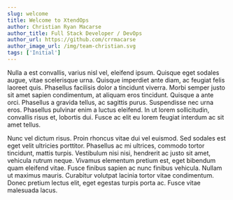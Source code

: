 ```yaml
---
slug: welcome 
title: Welcome to XtendOps
author: Christian Ryan Macarse
author_title: Full Stack Developer / DevOps
author_url: https://github.com/crrmacarse
author_image_url: /img/team-christian.svg
tags: ['Initial']
---
```


Nulla a est convallis, varius nisl vel, eleifend ipsum. Quisque eget sodales augue, vitae scelerisque urna. Quisque imperdiet ante diam, ac feugiat felis laoreet quis. Phasellus facilisis dolor a tincidunt viverra. Morbi semper justo sit amet sapien condimentum, at aliquam eros tincidunt. Quisque a ante orci. Phasellus a gravida tellus, ac sagittis purus. Suspendisse nec urna eros. Phasellus pulvinar enim a luctus eleifend. In ut lorem sollicitudin, convallis risus et, lobortis dui. Fusce ac elit eu lorem feugiat interdum ac sit amet tellus.

Nunc vel dictum risus. Proin rhoncus vitae dui vel euismod. Sed sodales est eget velit ultricies porttitor. Phasellus ac mi ultrices, commodo tortor tincidunt, mattis turpis. Vestibulum nisi nisi, hendrerit ac justo sit amet, vehicula rutrum neque. Vivamus elementum pretium est, eget bibendum quam eleifend vitae. Fusce finibus sapien ac nunc finibus vehicula. Nullam ut maximus mauris. Curabitur volutpat lacinia tortor vitae condimentum. Donec pretium lectus elit, eget egestas turpis porta ac. Fusce vitae malesuada lacus.
